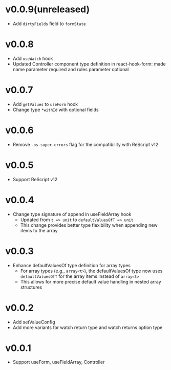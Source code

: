 # v0.0.9(unreleased)

- Add `dirtyFields` field to `formState`

# v0.0.8

- Add `useWatch` hook
- Updated Controller component type definition in react-hook-form: made name parameter required and rules parameter optional

# v0.0.7

- Add `getValues` to `useForm` hook
- Change type `*withId` with optional fields

# v0.0.6

- Remove `-bs-super-errors` flag for the compatibility with ReScript v12

# v0.0.5

- Support ReScript v12

# v0.0.4

- Change type signature of append in useFieldArray hook
  - Updated from `t => unit` to `defaultValuesOfT => unit`
  - This change provides better type flexibility when appending new items to the array

# v0.0.3

- Enhance defaultValuesOf type definition for array types
  - For array types (e.g., `array<t>`), the defaultValuesOf type now uses 
    `defaultValuesOfT` for the array items instead of `array<t>`
  - This allows for more precise default value handling in nested array structures

# v0.0.2

- Add setValueConfig
- Add more variants for watch return type and watch returns option type

# v0.0.1

- Support useForm, useFieldArray, Controller
